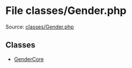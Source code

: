 File classes/Gender.php
=========

Source: [classes/Gender.php](https://github.com/PrestaShop/PrestaShop/blob/1.5.0.17/classes/Gender.php)


Classes
-------

* [GenderCore](class.GenderCore.md)

